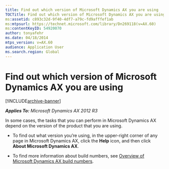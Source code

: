 ```yaml
---
title: Find out which version of Microsoft Dynamics AX you are using
TOCTitle: Find out which version of Microsoft Dynamics AX you are using
ms:assetid: c893c32d-9f40-4df7-a79c-fd9afffef1ab
ms:mtpsurl: https://technet.microsoft.com/library/Dn269118(v=AX.60)
ms:contentKeyID: 54920070
author: tonyafehr
ms.date: 04/18/2014
mtps_version: v=AX.60
audience: Application User
ms.search.region: Global
---
```


# Find out which version of Microsoft Dynamics AX you are using 


[!INCLUDE[archive-banner](includes/archive-banner.md)]


_**Applies To:** Microsoft Dynamics AX 2012 R3_

In some cases, the tasks that you can perform in Microsoft Dynamics AX depend on the version of the product that you are using.

  - To find out what version you’re using, in the upper-right corner of any page in Microsoft Dynamics AX, click the **Help** icon, and then click **About Microsoft Dynamics AX**.

  - To find more information about build numbers, see [Overview of Microsoft Dynamics AX build numbers](https://cloudblogs.microsoft.com/dynamics365/no-audience/2012/03/29/overview-of-microsoft-dynamics-ax-build-numbers).

  


